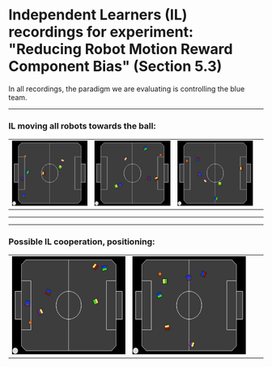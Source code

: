 # Independent Learners (IL) recordings for experiment: "Reducing Robot Motion Reward Component Bias" (Section 5.3)

In all recordings, the paradigm we are evaluating is controlling the blue team.

---
### IL moving all robots towards the ball:
|||||
|:--:|:--:|:--:|:--:|
|![](0.webp)|![](1.webp)|![](2.webp)|

---
---
### Possible IL cooperation, positioning:
|||||
|:--:|:--:|:--:|:--:|
|![](3.webp)|![](4.webp)









